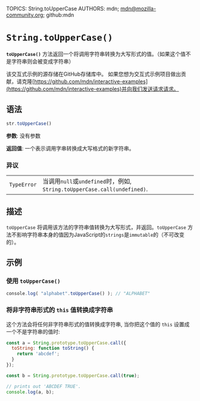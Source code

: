TOPICS: String.toUpperCase
AUTHORS: mdn; mdn@mozilla-community.org; github:mdn

# `String.toUpperCase()`

**`toUpperCase()`** 方法返回一个将调用字符串转换为大写形式的值。（如果这个值不是字符串则会被变成字符串）

该交互式示例的源存储在GitHub存储库中。 如果您想为交互式示例项目做出贡献，请克隆[https://github.com/mdn/interactive-examples](https://github.com/mdn/interactive-examples)并向我们发送请求请求。

## 语法

```javascript
str.toUpperCase()
```

**参数**: 没有参数

**返回值**: 一个表示调用字串转换成大写格式的新字符串。

### 异议

|  |  |
| :-- | :-- |
| `TypeError` | 当调用`null`或`undefined`时，例如, `String.toUpperCase.call(undefined)`. |

## 描述

`toUpperCase` 将调用该方法的字符串值转换为大写形式，并返回。`toUpperCase` 方法不影响字符串本身的值因为JavaScript的`strings`是`immutable`的（不可改变的）。

## 示例

### 使用 `toUpperCase()`

```javascript
​console.log( "alphabet".toUpperCase() ); // "ALPHABET"
```

### 将非字符串形式的 `this` 值转换成字符串

这个方法会将任何非字符串形式的值转换成字符串, 当你把这个值的 `this` 设置成一个不是字符串的值时:

```javascript
const a = String.prototype.toUpperCase.call({
  toString: function toString() {
    return 'abcdef';
  }
});

const b = String.prototype.toUpperCase.call(true);

// prints out 'ABCDEF TRUE'.
console.log(a, b);
```
